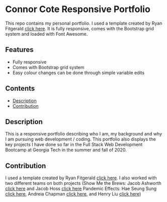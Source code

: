 # Connor Cote Responsive Portfolio

This repo contains my personal portfolio. I used a template created by Ryan Fitgerald [click here](https://github.com/RyanFitzgerald/devportfolio). It is fully responsive, comes with the Bootstrap grid system and loaded with Font Awesome. 

## Features

* Fully responsive
* Comes with Bootstrap grid system
* Easy colour changes can be done through simple variable edits

## Contents

- [Description](#description)
- [Contribution](#contribution)

## Description

This is a responsive portfolio describing who I am, my background and why I am pursuing web development / coding. This portfolio also displays the key projects I have done so far in the Full Stack Web Development Bootcamp at Georgia Tech in the summer and fall of 2020.

## Contribution

I used a template created by Ryan Fitgerald [click here](https://github.com/RyanFitzgerald/devportfolio). I also worked with two different teams on both projects (Show Me the Brews: Jacob Ashworth [click here](https://github.com/jeashwor) and Jacob Hoss [click here](https://github.com/JacobHoss) Pandemic Effects: Hae Seung Sung [click here](https://github.com/hsung8),  Andreia Chapman [click here](https://github.com/ACC24), and Henry Liu [click here](https://github.com/hl748))